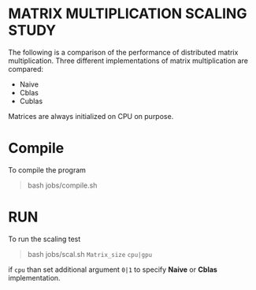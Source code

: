# MATRIX MULTIPLICATION SCALING STUDY

The following is a comparison of the performance of distributed matrix multiplication. Three different implementations of matrix multiplication are compared: 
- Naive
- Cblas
- Cublas

Matrices are always initialized on CPU on purpose.

# Compile 
To compile the program
> bash jobs/compile.sh


# RUN

To run the scaling test
> bash jobs/scal.sh `Matrix_size` `cpu|gpu`

if `cpu` than set additional argument `0|1` to specify **Naive** or **Cblas** implementation. 

